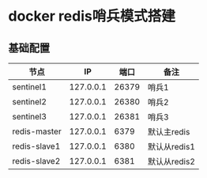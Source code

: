# docker redis哨兵模式搭建  

## 基础配置  
|节点|IP|端口|备注|
|----|----|----|----|
| sentinel1 | 127.0.0.1 | 26379 | 哨兵1 |  
| sentinel2 | 127.0.0.1 | 26380 | 哨兵2 | 
| sentinel3 | 127.0.0.1 | 26381 | 哨兵3 | 
| redis-master | 127.0.0.1 | 6379 | 默认主redis | 
| redis-slave1 | 127.0.0.1 | 6380 | 默认从redis1 | 
| redis-slave2 | 127.0.0.1 | 6381 | 默认从redis2 | 